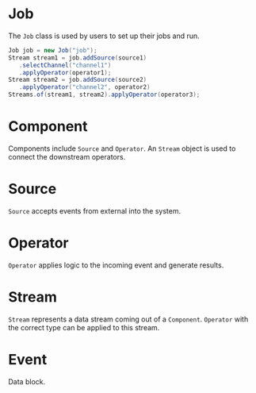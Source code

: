 # Job

The `Job` class is used by users to set up their jobs and run.

```java
Job job = new Job("job");
Stream stream1 = job.addSource(source1)
   .selectChannel("channel1")
   .applyOperator(operator1);
Stream stream2 = job.addSource(source2)
   .applyOperator("channel2", operator2)
Streams.of(stream1, stream2).applyOperator(operator3);
```

# Component

Components include `Source` and `Operator`.
An `Stream` object is used to connect the downstream operators.

# Source

`Source` accepts events from external into the system.

# Operator

`Operator` applies logic to the incoming event and generate results.

# Stream

`Stream` represents a data stream coming out of a `Component`.
`Operator` with the correct type can be applied to this stream.

# Event

Data block.